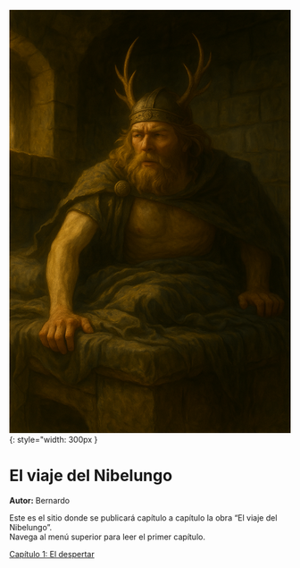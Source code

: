 
![Portada](/assets/bba_nivel.png){: style="width: 300px }

# El viaje del Nibelungo

**Autor:** Bernardo

Este es el sitio donde se publicará capítulo a capítulo la obra “El viaje del Nibelungo”.  
Navega al menú superior para leer el primer capítulo.

<nav>
  <a href="/capitulos/capitulo1.html">Capítulo 1: El despertar</a>
</nav>
